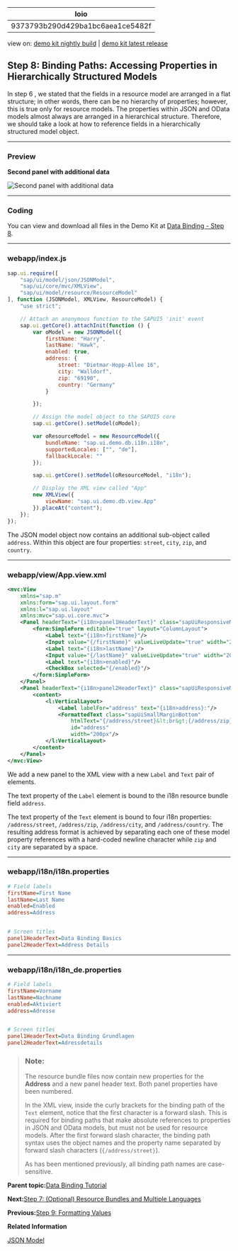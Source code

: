 <!-- loio9373793b290d429ba1bc6aea1ce5482f -->

| loio |
| -----|
| 9373793b290d429ba1bc6aea1ce5482f |

<div id="loio">

view on: [demo kit nightly build](https://sdk.openui5.org/nightly/#/topic/9373793b290d429ba1bc6aea1ce5482f) | [demo kit latest release](https://sdk.openui5.org/topic/9373793b290d429ba1bc6aea1ce5482f)</div>

## Step 8: Binding Paths: Accessing Properties in Hierarchically Structured Models

In step 6 , we stated that the fields in a resource model are arranged in a flat structure; in other words, there can be no hierarchy of properties; however, this is true only for resource models. The properties within JSON and OData models almost always are arranged in a hierarchical structure. Therefore, we should take a look at how to reference fields in a hierarchically structured model object.

***

### Preview

  
  
**Second panel with additional data**

![](images/loio12705f5341f24febb905a50d37bf32db_HiRes.png "Second panel with additional data")

***

### Coding

You can view and download all files in the Demo Kit at [Data Binding - Step 8](https://sdk.openui5.org/entity/sap.ui.core.tutorial.databinding/sample/sap.ui.core.tutorial.databinding.08).

***

### webapp/index.js

```js
sap.ui.require([
	"sap/ui/model/json/JSONModel",
	"sap/ui/core/mvc/XMLView",
	"sap/ui/model/resource/ResourceModel"
], function (JSONModel, XMLView, ResourceModel) {
	"use strict";

	// Attach an anonymous function to the SAPUI5 'init' event
	sap.ui.getCore().attachInit(function () {
		var oModel = new JSONModel({
			firstName: "Harry",
			lastName: "Hawk",
			enabled: true,
			address: {
				street: "Dietmar-Hopp-Allee 16",
				city: "Walldorf",
				zip: "69190",
				country: "Germany"
			}

		});

		// Assign the model object to the SAPUI5 core
		sap.ui.getCore().setModel(oModel);

		var oResourceModel = new ResourceModel({
			bundleName: "sap.ui.demo.db.i18n.i18n",
			supportedLocales: ["", "de"],
			fallbackLocale: ""
		});

		sap.ui.getCore().setModel(oResourceModel, "i18n");

		// Display the XML view called "App"
		new XMLView({
			viewName: "sap.ui.demo.db.view.App"
		}).placeAt("content");
	});
});

```

The JSON model object now contains an additional sub-object called `address`. Within this object are four properties: `street`, `city`, `zip`, and `country`.

***

### webapp/view/App.view.xml

```xml
<mvc:View
	xmlns="sap.m"
	xmlns:form="sap.ui.layout.form"
	xmlns:l="sap.ui.layout"
	xmlns:mvc="sap.ui.core.mvc">
	<Panel headerText="{i18n>panel1HeaderText}" class="sapUiResponsiveMargin" width="auto">
		<form:SimpleForm editable="true" layout="ColumnLayout">
			<Label text="{i18n>firstName}"/>
			<Input value="{/firstName}" valueLiveUpdate="true" width="200px" enabled="{/enabled}"/>
			<Label text="{i18n>lastName}"/>
			<Input value="{/lastName}" valueLiveUpdate="true" width="200px" enabled="{/enabled}"/>
			<Label text="{i18n>enabled}"/>
			<CheckBox selected="{/enabled}"/>
		</form:SimpleForm>
	</Panel>
	<Panel headerText="{i18n>panel2HeaderText}" class="sapUiResponsiveMargin" width="auto">
		<content>
			<l:VerticalLayout>
				<Label labelFor="address" text="{i18n>address}:"/>
				<FormattedText class="sapUiSmallMarginBottom"
					htmlText="{/address/street}&lt;br&gt;{/address/zip} {/address/city}&lt;br&gt;{/address/country}"
					id="address" 
					width="200px"/>
			</l:VerticalLayout>
		</content>
	</Panel>
</mvc:View>
```

We add a new panel to the XML view with a new `Label` and `Text` pair of elements.

The text property of the `Label` element is bound to the i18n resource bundle field `address`.

The text property of the `Text` element is bound to four i18n properties: `/address/street`, `/address/zip`, `/address/city`, and `/address/country`. The resulting address format is achieved by separating each one of these model property references with a hard-coded newline character while `zip` and `city` are separated by a space.

***

### webapp/i18n/i18n.properties

```ini
# Field labels
firstName=First Name
lastName=Last Name
enabled=Enabled
address=Address


# Screen titles
panel1HeaderText=Data Binding Basics 
panel2HeaderText=Address Details
```

***

### webapp/i18n/i18n\_de.properties

```ini
# Field labels
firstName=Vorname
lastName=Nachname
enabled=Aktiviert
address=Adresse


# Screen titles
panel1HeaderText=Data Binding Grundlagen
panel2HeaderText=Adressdetails
```

> ### Note:  
> The resource bundle files now contain new properties for the **Address** and a new panel header text. Both panel properties have been numbered.
> 
> In the XML view, inside the curly brackets for the binding path of the `Text` element, notice that the first character is a forward slash. This is required for binding paths that make absolute references to properties in JSON and OData models, but must not be used for resource models. After the first forward slash character, the binding path syntax uses the object names and the property name separated by forward slash characters \(`{/address/street}`\).
> 
> As has been mentioned previously, all binding path names are case-sensitive.

**Parent topic:**[Data Binding Tutorial](Data_Binding_Tutorial_e531093.md "In this tutorial, we will explain the concepts of data binding in OpenUI5.")

**Next:**[Step 7: \(Optional\) Resource Bundles and Multiple Languages](Step_7_Optional_Resource_Bundles_and_Multiple_Languages_4e593b4.md "The reason we have resource bundles is to allow an app to run in multiple languages without the need to change any code. To demonstrate this feature, we will create a German version of the app – in fact all we need to do is create a German version of the resource bundle file. In our code, the German locale needs to be activated for the ResourceModel.")

**Previous:**[Step 9: Formatting Values](Step_9_Formatting_Values_6fdf0ac.md "We also want to provide our users a way of contacting Harry Hawk. Therefore we will add a link that sends an e-mail to Harry. To achieve that we will convert our data in the model to match the sap.m.URLHelper.normalizeEmail API. As soon as the user changes the name, the e-mail will also change. We will need a custom formatter function for this.")

**Related Information**  


[JSON Model](JSON_Model_96804e3.md#loio96804e3315ff440aa0a50fd290805116 "The JSON model can be used to bind controls to JavaScript object data, which is usually serialized in the JSON format.")

